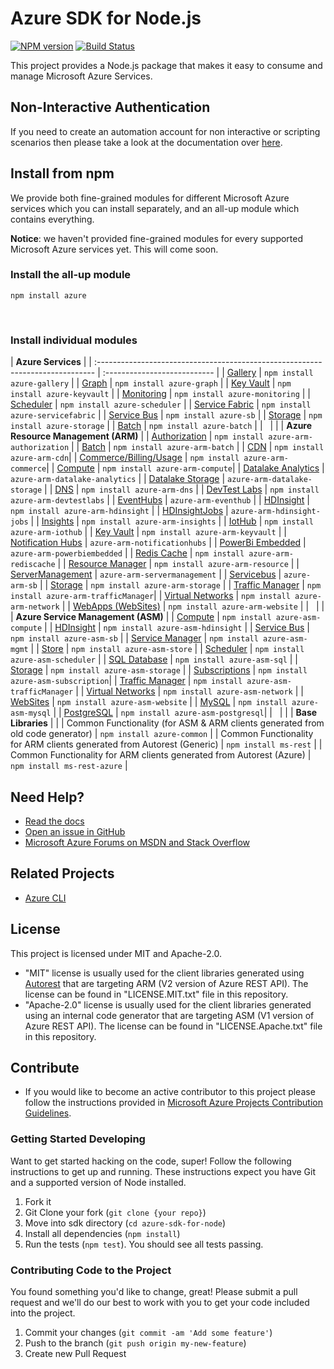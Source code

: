 # Azure SDK for Node.js

[![NPM version](https://badge.fury.io/js/azure.png)](http://badge.fury.io/js/azure) [![Build Status](https://travis-ci.org/Azure/azure-sdk-for-node.png?branch=master)](https://travis-ci.org/Azure/azure-sdk-for-node)

This project provides a Node.js package that makes it easy to consume and manage Microsoft Azure Services.
## Non-Interactive Authentication
If you need to create an automation account for non interactive or scripting scenarios then please take a look at the documentation over [here](./Documentation/Authentication.md).

## Install from npm

We provide both fine-grained modules for different Microsoft Azure services which you can install separately, and an all-up module which contains everything.

**Notice**: we haven't provided fine-grained modules for every supported Microsoft Azure services yet. This will come soon.

### Install the all-up module

```
npm install azure
```
&nbsp;

### Install individual modules

| **Azure Services**                                                                |
| :-----------------------------------------------------------------------------    | :---------------------------      |
| [Gallery](http://azure.microsoft.com/en-us/marketplace/)                          | `npm install azure-gallery`       |
| [Graph](https://azure.microsoft.com/en-us/services/active-directory/)             | `npm install azure-graph`         |
| [Key Vault](http://azure.microsoft.com/en-us/services/key-vault/)                 | `npm install azure-keyvault`      |
| [Monitoring](https://msdn.microsoft.com/library/azure/dn306639.aspx)              | `npm install azure-monitoring`    |
| [Scheduler](http://azure.microsoft.com/en-us/services/scheduler/)                 | `npm install azure-scheduler`     |
| [Service Fabric](https://azure.microsoft.com/en-us/services/service-fabric/)      | `npm install azure-servicefabric` |
| [Service Bus](http://azure.microsoft.com/en-us/services/service-bus/)             | `npm install azure-sb`            |
| [Storage](http://azure.microsoft.com/en-us/services/storage/)                     | `npm install azure-storage`       |
| [Batch](https://azure.microsoft.com/en-us/services/batch/)                        | `npm install azure-batch`         |
| &nbsp;                                                                            |                                   |
| **Azure Resource Management (ARM)**                                                                                         |
| [Authorization](https://azure.microsoft.com/en-us/documentation/articles/role-based-access-control-configure/) | `npm install azure-arm-authorization`    |
| [Batch](https://azure.microsoft.com/en-us/services/batch/)                        | `npm install azure-arm-batch`     |
| [CDN](https://azure.microsoft.com/en-us/services/cdn/)                            | `npm install azure-arm-cdn`|
| [Commerce/Billing/Usage](https://azure.microsoft.com/en-us/documentation/articles/billing-usage-rate-card-overview/)                            | `npm install azure-arm-commerce`|
| [Compute](http://azure.microsoft.com/en-us/services/virtual-machines/)            | `npm install azure-arm-compute`|
| [Datalake Analytics](https://azure.microsoft.com/en-us/services/data-lake-analytics/) | `azure-arm-datalake-analytics`       |
| [Datalake Storage](https://azure.microsoft.com/en-us/services/data-lake-store/)   | `azure-arm-datalake-storage`       |
| [DNS](http://azure.microsoft.com/en-us/services/dns/)                             | `npm install azure-arm-dns`       |
| [DevTest Labs](https://azure.microsoft.com/en-us/services/devtest-lab/)           | `npm install azure-arm-devtestlabs`       |
| [EventHubs](https://azure.microsoft.com/en-us/services/event-hubs/)               | `azure-arm-eventhub`  |
| [HDInsight](http://azure.microsoft.com/en-us/services/hdinsight/)                 | `npm install azure-arm-hdinsight` |
| [HDInsightJobs](https://msdn.microsoft.com/en-us/library/azure/mt613023.aspx)     | `azure-arm-hdinsight-jobs` |
| [Insights](https://msdn.microsoft.com/en-us/library/azure/dn931943.aspx)          | `npm install azure-arm-insights`  |
| [IotHub](https://azure.microsoft.com/en-us/documentation/services/iot-hub/)       | `npm install azure-arm-iothub`  |
| [Key Vault](http://azure.microsoft.com/en-us/services/key-vault/)                 | `npm install azure-arm-keyvault`  |
| [Notification Hubs](https://azure.microsoft.com/en-us/documentation/services/notification-hubs/)                 | `azure-arm-notificationhubs`  |
| [PowerBi Embedded](https://azure.microsoft.com/en-us/services/power-bi-embedded/) | `azure-arm-powerbiembedded`  |
| [Redis Cache](https://azure.microsoft.com/en-us/services/cache/)                  | `npm install azure-arm-rediscache`   |
| [Resource Manager](https://azure.microsoft.com/en-us/documentation/articles/resource-group-overview/)    | `npm install azure-arm-resource`  |
| [ServerManagement](https://azure.microsoft.com/en-us/documentation/articles/resource-group-overview/)    | `azure-arm-servermanagement`  |
| [Servicebus](https://msdn.microsoft.com/en-us/library/mt639375.aspx)    | `azure-arm-sb`  |
| [Storage](http://azure.microsoft.com/en-us/services/storage/)                     | `npm install azure-arm-storage`   |
| [Traffic Manager](http://azure.microsoft.com/en-us/services/traffic-manager/)     | `npm install azure-arm-trafficManager`|
| [Virtual Networks](http://azure.microsoft.com/en-us/services/virtual-network/)    | `npm install azure-arm-network`   |
| [WebApps (WebSites)](http://azure.microsoft.com/en-us/services/app-service/web/)  | `npm install azure-arm-website`   |
| &nbsp;                                                                            |                                   |
| **Azure Service Management (ASM)**                                                                                          |
| [Compute](http://azure.microsoft.com/en-us/services/virtual-machines/)            |  `npm install azure-asm-compute`  |
| [HDInsight](http://azure.microsoft.com/en-us/services/hdinsight/)                 | `npm install azure-asm-hdinsight` |
| [Service Bus](http://azure.microsoft.com/en-us/services/service-bus/)             | `npm install azure-asm-sb`        |
| [Service Manager](https://msdn.microsoft.com/en-us/library/azure/ee460799.aspx)   | `npm install azure-asm-mgmt`      |
| [Store](http://azure.microsoft.com/en-us/marketplace/)                            | `npm install azure-asm-store`     |
| [Scheduler](http://azure.microsoft.com/en-us/services/scheduler/)                 | `npm install azure-asm-scheduler` |
| [SQL Database](http://azure.microsoft.com/en-us/services/sql-database/)           | `npm install azure-asm-sql`       |
| [Storage](http://azure.microsoft.com/en-us/services/storage/)                     | `npm install azure-asm-storage`   |
| [Subscriptions](https://msdn.microsoft.com/en-us/library/azure/gg715315.aspx)     | `npm install azure-asm-subscription`|
| [Traffic Manager](http://azure.microsoft.com/en-us/services/traffic-manager/)     | `npm install azure-asm-trafficManager`  |
| [Virtual Networks](http://azure.microsoft.com/en-us/services/virtual-network/)    | `npm install azure-asm-network`   |
| [WebSites](http://azure.microsoft.com/en-us/services/app-service/web/)            | `npm install azure-asm-website`   |
| [MySQL](http://azure.microsoft.com/en-us/services/rdbms/mysql)                    | `npm install azure-asm-mysql`     |
| [PostgreSQL](http://azure.microsoft.com/en-us/services/rdbms/postgresql)          | `npm install azure-asm-postgresql`|
| &nbsp;                                                                            |                                   |
| **Base Libraries**                                                                |                                   |
| Common Functionality (for ASM & ARM clients generated from old code generator)    | `npm install azure-common`        |
| Common Functionality for ARM clients generated from Autorest (Generic)            | `npm install ms-rest`             |
| Common Functionality for ARM clients generated from Autorest (Azure)              | `npm install ms-rest-azure`       |

## Need Help?

* [Read the docs](http://azure.github.io/azure-sdk-for-node)
* [Open an issue in GitHub](http://github.com/azure/azure-sdk-for-node)
* [Microsoft Azure Forums on MSDN and Stack Overflow](http://go.microsoft.com/fwlink/?LinkId=234489)

## Related Projects

* [Azure CLI](http://github.com/azure/azure-xplat-cli)

## License

This project is licensed under MIT and Apache-2.0.
- "MIT" license is usually used for the client libraries generated using [Autorest](https://github.com/Azure/Autorest) that are targeting ARM (V2 version of Azure REST API). The license can be found in "LICENSE.MIT.txt" file in this repository.
- "Apache-2.0" license is usually used for the client libraries generated using an internal code generator that are targeting ASM (V1 version of Azure REST API). The license can be found in "LICENSE.Apache.txt" file in this repository.

## Contribute

* If you would like to become an active contributor to this project please follow the instructions provided in [Microsoft Azure Projects Contribution Guidelines](http://azure.github.io/guidelines/).

### Getting Started Developing
Want to get started hacking on the code, super! Follow the following instructions to get up and running. These
instructions expect you have Git and a supported version of Node installed.

1. Fork it
2. Git Clone your fork (`git clone {your repo}`)
3. Move into sdk directory (`cd azure-sdk-for-node`)
4. Install all dependencies (`npm install`)
5. Run the tests (`npm test`). You should see all tests passing.

### Contributing Code to the Project
You found something you'd like to change, great! Please submit a pull request and we'll do our best to work with you to
get your code included into the project.

1. Commit your changes (`git commit -am 'Add some feature'`)
2. Push to the branch (`git push origin my-new-feature`)
3. Create new Pull Request
